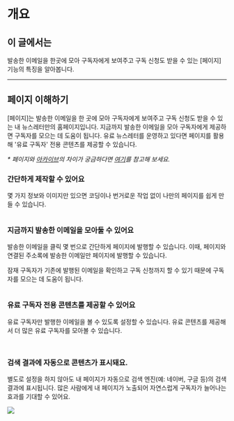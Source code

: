 # 개요

## 이 글에서는 <a href="#h_01hesswj79ztnphmhwgs31j045" id="h_01hesswj79ztnphmhwgs31j045"></a>

발송한 이메일을 한곳에 모아 구독자에게 보여주고 구독 신청도 받을 수 있는 \[페이지] 기능의 특징을 알아봅니다.

***

## 페이지 이해하기 <a href="#h_8c34c4f750" id="h_8c34c4f750"></a>

\[페이지]는 발송한 이메일을 한 곳에 모아 구독자에게 보여주고 구독 신청도 받을 수 있는 내 뉴스레터만의 홈페이지입니다. 지금까지 발송한 이메일을 모아 구독자에게 제공하면 구독자를 모으는 데 도움이 됩니다. 유료 뉴스레터를 운영하고 있다면 페이지를 활용해 '유료 구독자' 전용 콘텐츠를 제공할 수 있습니다.

_\* 페이지와_ [_아카이브_](https://help.stibee.com/hc/ko/articles/4756482526223)_의 차이가 궁금하다면_ [_여기_](https://help.stibee.com/hc/ko/articles/4717285577871)_를 참고해 보세요._

&#x20;

### 간단하게 제작할 수 있어요 <a href="#h_d7f7ab17a2" id="h_d7f7ab17a2"></a>

몇 가지 정보와 이미지만 있으면 코딩이나 번거로운 작업 없이 나만의 페이지를 쉽게 만들 수 있습니다.&#x20;

<figure><img src="https://help.stibee.com/hc/article_attachments/4756454488975" alt=""><figcaption></figcaption></figure>



### 지금까지 발송한 이메일을 모아둘 수 있어요 <a href="#h_a2b1c602e0" id="h_a2b1c602e0"></a>

발송한 이메일을 클릭 몇 번으로 간단하게 페이지에 발행할 수 있습니다. 이때, 페이지와 연결된 주소록에 발송한 이메일만 페이지에 발행할 수 있습니다.&#x20;

잠재 구독자가 기존에 발행된 이메일을 확인하고 구독 신청까지 할 수 있기 때문에 구독자를 모으는 데 도움이 됩니다.&#x20;

<figure><img src="https://help.stibee.com/hc/article_attachments/4756411921295" alt=""><figcaption></figcaption></figure>



### 유료 구독자 전용 콘텐츠를 제공할 수 있어요 <a href="#h_76eea89617" id="h_76eea89617"></a>

유료 구독자만 발행한 이메일을 볼 수 있도록 설정할 수 있습니다. 유료 콘텐츠를 제공해서 더 많은 유료 구독자를 모아볼 수 있습니다. &#x20;

<figure><img src="https://help.stibee.com/hc/article_attachments/4756411946639" alt=""><figcaption></figcaption></figure>

<figure><img src="https://help.stibee.com/hc/article_attachments/4756454665231" alt=""><figcaption></figcaption></figure>

### 검색 결과에 자동으로 콘텐츠가 표시돼요. <a href="#id-01hf3maxqxmtmp3k0ncy8ch3k7" id="id-01hf3maxqxmtmp3k0ncy8ch3k7"></a>

별도로 설정을 하지 않아도 내 페이지가 자동으로 검색 엔진(예: 네이버, 구글 등)의 검색 결과에 표시됩니다. 많은 사람에게 내 페이지가 노출되어 자연스럽게 구독자가 늘어나는 효과를 기대할 수 있어요.

![](https://help.stibee.com/hc/article\_attachments/8335386562063)
